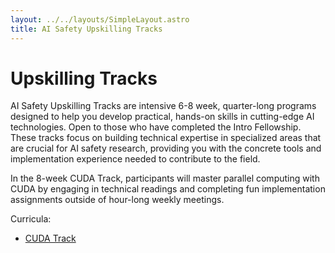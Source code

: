 ```yaml
---
layout: ../../layouts/SimpleLayout.astro
title: AI Safety Upskilling Tracks
---
```


#  Upskilling Tracks

AI Safety Upskilling Tracks are intensive 6-8 week, quarter-long programs designed to help you develop practical, hands-on skills in cutting-edge AI technologies. Open to those who have completed the Intro Fellowship. These tracks focus on building technical expertise in specialized areas that are crucial for AI safety research, providing you with the concrete tools and implementation experience needed to contribute to the field.

In the 8-week CUDA Track, participants will master parallel computing with CUDA by engaging in technical readings and completing fun implementation assignments outside of hour-long weekly meetings. 

Curricula:

- [CUDA Track](/upskilling-tracks/cuda)
